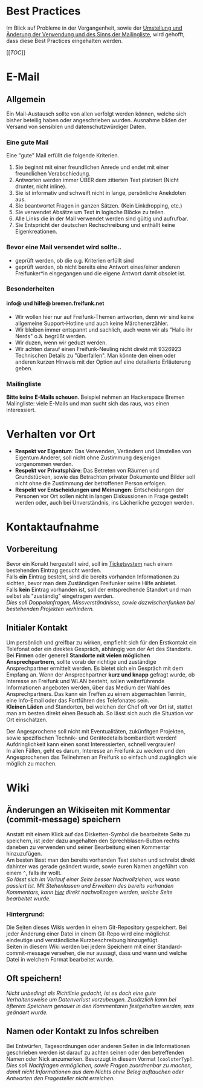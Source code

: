 # Best Practices

Im Blick auf Probleme in der Vergangenheit, sowie der [Umstellung und Änderung der Verwendung und des Sinns der Mailingliste](http://wiki.bremen.freifunk.net/Treffen/2015_06_19#protokoll), wird gehofft, dass diese Best Practices eingehalten werden.

[[_TOC_]]

# E-Mail
## Allgemein

Ein Mail-Austausch sollte von allen verfolgt werden können, welche sich bisher beteilig haben oder angeschrieben wurden. Ausnahme bilden der Versand von sensiblen und datenschutzwürdiger Daten.

### Eine gute Mail

Eine "gute" Mail erfüllt die folgende Kriterien.

1. Sie beginnt mit einer freundlichen Anrede und endet mit einer freundlichen Verabschiedung.
2. Antworten werden immer ÜBER dem zitierten Text platziert (Nicht drunter, nicht inline).
2. Sie ist informativ und schweift nicht in lange, persönliche Anekdoten aus.
3. Sie beantwortet Fragen in ganzen Sätzen. (Kein Linkdropping, etc.)
4. Sie verwendet Absätze um Text in logische Blöcke zu teilen.
5. Alle Links die in der Mail verwendet werden sind gültig und aufrufbar.
6. Sie Entspricht der deutschen Rechschreibung und enthällt keine Eigenkreationen.

### Bevor eine Mail versendet wird sollte..

 * geprüft werden, ob die o.g. Kriterien erfüllt sind
 * geprüft werden, ob nicht bereits eine Antwort eines/einer anderen Freifunker*in eingegangen und die eigene Antwort damit obsolet ist.

### Besonderheiten

#### info@ und hilfe@ bremen.freifunk.net

* Wir wollen hier nur auf Freifunk-Themen antworten, denn wir sind keine allgemeine Support-Hotline und auch keine Märchenerzähler. 
* Wir bleiben immer entspannt und sachlich, auch wenn wir als "Hallo ihr Nerds" o.ä. begrüßt werden.
* Wir duzen, wenn wir geduzt werden.
* Wir achten darauf einen Freifunk-Neuling nicht direkt mit 9326923 Technischen Details zu "überfallen". Man könnte den einen oder anderen kurzen Hinweis mit der Option auf eine detailierte Erläuterung geben.

### Mailingliste

**Bitte keine E-Mails scheuen**. Beispiel nehmen an Hackerspace Bremen Malingliste: viele E-Mails und man sucht sich das raus, was einen interessiert.

# Verhalten vor Ort

* **Respekt vor Eigentum**: Das Verwenden, Verändern und Umstellen von Eigentum Anderer, soll nicht ohne Zustimmung desjenigen vorgenommen werden.
* **Respekt vor Privatsphäre**: Das Betreten von Räumen und Grundstücken, sowie das Betrachten privater Dokumente und Bilder soll nicht ohne die Zustimmung der betroffenen Person erfolgen.
* **Respekt vor Entscheidungen und Meinungen**: Entscheidungen der Personen vor Ort sollen nicht in langen Diskussionen in Frage gestellt werden oder, auch bei Unverständnis, ins Lächerliche gezogen werden.

# Kontaktaufnahme

## Vorbereitung
Bevor ein Konakt hergestellt wird, soll im [Ticketsystem](https://tasks.ffhb.de/) nach einem bestehenden Eintrag gesucht werden.  
Falls **ein** Eintrag besteht, sind die bereits vorhanden Informationen zu sichten, bevor man dem Zuständigen Freifunker seine Hilfe anbietet.  
Falls **kein** Eintrag vorhanden ist, soll der entsprechende Standort und man selbst als "zuständig" eingetragen werden.  
_Dies soll Doppelanfragen, Missverständnisse, sowie dazwischenfunken bei bestehenden Projekten verhindern._

## Initialer Kontakt
Um persönlich und greifbar zu wirken, empfiehlt sich für den Erstkontakt ein Telefonat oder ein direktes Gespräch, abhängig von der Art des Standorts.  
Bei **Firmen** oder generell **Standorte mit vielen möglichen Ansprechpartnern**, sollte vorab der richtige und zuständige Ansprechpartner ermittelt werden. Es bietet sich ein Gespräch mit dem Empfang an. Wenn der Ansprechpartner **kurz und knapp** gefragt wurde, ob Interesse an Freifunk und WLAN besteht, sollen weiterführende Informationen angeboten werden, über das Medium der Wahl des Ansprechpartners. Das kann ein Treffen zu einem abgemachten Termin, eine Info-Email oder das Fortführen des Telefonates sein.  
**Kleinen Läden** und Standorten, bei welchen der Chef oft vor Ort ist, stattet man am besten direkt einen Besuch ab. So lässt sich auch die Situation vor Ort einschätzen.


Der Angesprochene soll nicht mit Eventualitäten, zukünfitgen Projekten, sowie spezifischen Technik- und Gerätedetails bombardiert werden! Aufdringlichkeit kann einen sonst Interessierten, schnell vergraulen!  
In allen Fällen, geht es darum, Interesse an Freifunk zu wecken und den Angesprochenen das Teilnehmen an Freifunk so einfach und zugänglich wie möglich zu machen.


# Wiki
## Änderungen an Wikiseiten mit Kommentar (commit-message) speichern
Anstatt mit einem Klick auf das Disketten-Symbol die bearbeitete Seite zu speichern, ist jeder dazu angehalten den Sprechblasen-Button rechts daneben zu verwenden und seiner Bearbeitung einen Kommentar hinzuzufügen.  
Am besten lässt man den bereits vorhanden Text stehen und schreibt direkt dahinter was gerade geändert wurde, sowie euren Namen angeführt von einem `^`, falls ihr wollt.  
_So lässt sich im Verlauf einer Seite besser Nachvollziehen, was wann passiert ist. Mit Stehenlassen und Erweitern des bereits vorhanden Kommentars, kann [hier](https://github.com/FreifunkBremen/wiki/commits/master.atom) direkt nachvollzogen werden, welche Seite bearbeitet wurde._

### Hintergrund:
Die Seiten dieses Wikis werden in einem Git-Repository gespeichert. Bei jeder Änderung einer Datei in einem Git-Repo wird eine möglichst eindeutige und verständliche Kurzbeschreibung hinzugefügt.  
Seiten in diesem Wiki werden bei jedem Speichern mit einer Standard-commit-message versehen, die nur aussagt, dass und wann und welche Datei in welchem Format bearbeitet wurde.

## Oft speichern!
_Nicht unbedingt als Richtlinie gedacht, ist es doch eine gute Verhaltensweise um Datenverlust vorzubeugen. Zusätzlich kann bei öfterem Speichern genauer in den Kommentaren festgehalten werden, was geändert wurde._

## Namen oder Kontakt zu Infos schreiben
Bei Entwürfen, Tagesordnungen oder anderen Seiten in die Informationen geschrieben werden ist darauf zu achten seinen oder den betreffenden Namen oder Nick anzumerken. Bevorzugt in diesem Vormat `[coolsterTyp]`.  
_Dies soll Nachfragen ermöglichen, sowie Fragen zuordnenbar zu machen, damit nicht Informationen aus dem Nichts ohne Beleg auftauchen oder Antworten den Fragesteller nicht erreichen._



